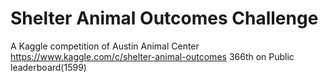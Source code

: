 # Shelter Animal Outcomes Challenge
A Kaggle competition of Austin Animal Center 
https://www.kaggle.com/c/shelter-animal-outcomes
366th on Public leaderboard(1599)
